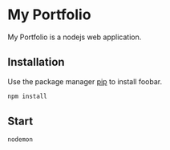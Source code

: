 # My Portfolio

My Portfolio is a nodejs web application.

## Installation

Use the package manager [pip](https://pip.pypa.io/en/stable/) to install foobar.

```bash
npm install
```

## Start

```bash
nodemon
```
